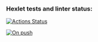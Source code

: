 ### Hexlet tests and linter status:
[![Actions Status](https://github.com/ssssank/devops-for-programmers-project-lvl1/workflows/hexlet-check/badge.svg)](https://github.com/ssssank/devops-for-programmers-project-lvl1/actions)

[![On push](https://github.com/ssssank/devops-for-programmers-project-lvl1/workflows/push.yml/badge.svg)](https://github.com/ssssank/devops-for-programmers-project-lvl1/actions)